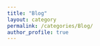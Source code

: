 ```yaml
---
title: "Blog"
layout: category
permalink: /categories/Blog/
author_profile: true
---
```


<!-- {% assign posts = site.categories.blog %}
{% for post in posts %} {% include archive-single.html type=page.entries_layout %} {% endfor %} -->